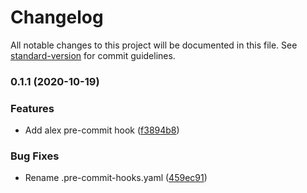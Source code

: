 # Changelog

All notable changes to this project will be documented in this file. See [standard-version](https://github.com/conventional-changelog/standard-version) for commit guidelines.

### 0.1.1 (2020-10-19)


### Features

* Add alex pre-commit hook ([f3894b8](https://github.com/christopher-haueter/pre-commit-alex/commit/f3894b8ef3e3bc1446978e2a987668ffbce41ffa))


### Bug Fixes

* Rename .pre-commit-hooks.yaml ([459ec91](https://github.com/christopher-haueter/pre-commit-alex/commit/459ec91b3ea356b9c80f45a77e9ef00c132b45da))
